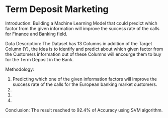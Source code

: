 # Term Deposit Marketing

Introduction:
Building a Machine Learning Model that could predict which factor from the given information will improve the success rate of the calls for Finance and Banking field.



Data Description:
The Dataset has 13 Columns in addition of the Target Column (Y), the idea is to identify and predict about which given factor from the Customers information out of these Columns will encourge them to buy for the Term Deposit in the Bank.



Methodology:
1. Predicting which one of the given information factors will improve the success rate of the calls for the European banking market customers.
2. 
3.
4.



Conclusion:
The result reached to 92.4% of Accuracy using SVM algorithm.
